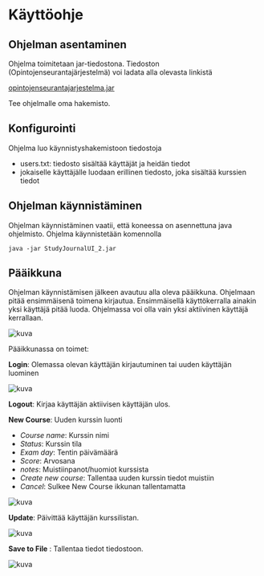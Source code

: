 # Käyttöohje

## Ohjelman asentaminen

Ohjelma toimitetaan jar-tiedostona. Tiedoston (Opintojenseurantajärjestelmä) voi ladata alla olevasta linkistä

[opintojenseurantajarjestelma.jar](https://github.com/forstjoh/ot-harjoitustyo/releases/tag/Viikko6)

Tee ohjelmalle oma hakemisto.

## Konfigurointi

Ohjelma luo käynnistyshakemistoon tiedostoja 
- users.txt: tiedosto sisältää käyttäjät ja heidän tiedot	
- jokaiselle käyttäjälle luodaan erillinen tiedosto, joka sisältää kurssien tiedot  

## Ohjelman käynnistäminen

Ohjelman käynnistäminen vaatii, että koneessa on asennettuna java ohjelmisto.
Ohjelma käynnistetään komennolla

	java -jar StudyJournalUI_2.jar

## Pääikkuna

Ohjelman käynnistämisen jälkeen avautuu alla oleva pääikkuna. Ohjelmaan pitää ensimmäisenä toimena kirjautua.
Ensimmäisellä käyttökerralla ainakin yksi käyttäjä pitää luoda.
Ohjelmassa voi olla vain yksi aktiivinen käyttäjä kerrallaan.

![kuva](https://github.com/forstjoh/ot-harjoitustyo/blob/master/ot-harjoitustyo-master/Opintojenseurantajarjestelma/dokumentointi/kuvat/newuser.png)

Pääikkunassa on toimet:
 
**Login**: Olemassa olevan käyttäjän kirjautuminen tai uuden käyttäjän luominen

![kuva](https://github.com/forstjoh/ot-harjoitustyo/blob/master/ot-harjoitustyo-master/Opintojenseurantajarjestelma/dokumentointi/kuvat/login.png)

**Logout**: Kirjaa käyttäjän aktiivisen käyttäjän ulos.

**New Course**: Uuden kurssin luonti
- *Course name*: Kurssin nimi
- *Status*: Kurssin tila
- *Exam day*: Tentin päivämäärä
- *Score*: Arvosana
- *notes*: Muistiinpanot/huomiot kurssista
- *Create new course*: Tallentaa uuden kurssin tiedot muistiin
- *Cancel*: Sulkee New Course ikkunan tallentamatta

![kuva](https://github.com/forstjoh/ot-harjoitustyo/blob/master/ot-harjoitustyo-master/Opintojenseurantajarjestelma/dokumentointi/kuvat/Kurssinluominen.png)

**Update**: Päivittää käyttäjän kurssilistan.

![kuva](https://github.com/forstjoh/ot-harjoitustyo/blob/master/ot-harjoitustyo-master/Opintojenseurantajarjestelma/dokumentointi/kuvat/Kurssit.png)

**Save to File** : Tallentaa tiedot tiedostoon.

![kuva](https://github.com/forstjoh/ot-harjoitustyo/blob/master/ot-harjoitustyo-master/Opintojenseurantajarjestelma/dokumentointi/kuvat/Save.png)



